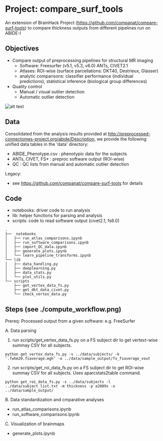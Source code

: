 # Project: compare_surf_tools
An extension of BrainHack Project (https://github.com/companat/compare-surf-tools) to compare thickness outputs from different pipelines run on ABIDE-I

## Objectives
- Compare output of preprocessing pipelines for structural MR imaging 
  - Software: Freesurfer (v5.1, v5.3, v6.0) ANTs, CIVET2.1
  - Atlases: ROI-wise (surface parcellations: DKT40, Destrieux, Glasser)
  - analytic comparisons: classifier performance (individual predictions), statistical inference (biological group differences)  
- Quality control
  - Manual / visual outlier detection
  - Automatic outlier detection 
    
![alt text](https://github.com/neurodatascience/compare-surf-tools/blob/master/preproc_pipeline_tree.jpg)


## Data
Consolidated from the analysis results provided at http://preprocessed-connectomes-project.org/abide/Description, we provide the following unified data tables in the 'data' directory:

* ABIDE_Phenotype.csv             : phenotypic data for the subjects
* ANTs, CIVET, FS*                : preproc software output (ROI-wise) 
* QC                              : QC lists from manual and automatic outlier detection

Legacy: 
- see https://github.com/companat/compare-surf-tools for details

## Code
* notebooks: driver code to run analysis 
* lib: helper functions for parsing and analysis
* scripts: code to read software output (civet2.1, fs6.0) 
```
.
├──  notebooks           
│   ├── run_atlas_comparisons.ipynb
│   ├── run_software_comparisons.ipynb
│   ├── import_QC_data.ipynb
│   ├── generate_plots.ipynb
│   └── learn_pipeline_transforms.ipynb
└── lib
│   ├── data_handling.py
│   ├── deeplearning.py
│   ├── data_stats.py
│   └── plot_utils.py
└── scripts
    ├── get_vertex_data_fs.py
    ├── get_dkt_data_civet.py
    └── check_vertex_data.py
```


## Steps (see ./compute_workflow.png) 
Prereq: Processed output from a given software: e.g. FreeSurfer

A. Data parsing

1. run scripts/get_vertex_data_fs.py on a FS subject dir to get vertext-wise summay CSV for all subjects.
```
python get_vertex_data_fs.py -s ../data/subjects/ -k '.fwhm20.fsaverage.mgh' -o ../data/sample_output/fs_fsaverage_vout
```

2. run scripts/get_roi_data_fs.py on a FS subject dir to get ROI-wise summay CSV for all subjects. Uses aparcstats2table command. 
```
python get_roi_data_fs.py -s ../data/subjects -l ../data/subject_list.txt -m thickness -p a2009s -o ../data/sample_output/
```

B. Data standardization and cmparative analyses
 - run_atlas_comparisons.ipynb
 - run_software_comparisons.ipynb
 
C. Visualization of brainmaps
 - generate_plots.ipynb
